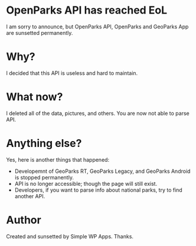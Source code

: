 # OpenParks API has reached EoL
I am sorry to announce, but OpenParks API, OpenParks and GeoParks App are sunsetted permanently.
# Why?
I decided that this API is useless and hard to maintain.
# What now?
I deleted all of the data, pictures, and others. You are now not able to parse API.
# Anything else?
Yes, here is another things that happened:
- Developemnt of GeoParks RT, GeoParks Legacy, and GeoParks Android is stopped permanently.
- API is no longer accessible; though the page will still exist.
- Developers, if you want to parse info about national parks, try to find another API.
# Author
Created and sunsetted by Simple WP Apps.
Thanks.
